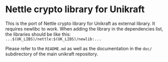 Nettle crypto library for Unikraft
=============================

This is the port of Nettle crypto library for Unikraft as external library. It requires newlibc to work.
When adding the library in the dependencies list, the libraries should be like this:
`...$(UK_LIBS)/nettle:$(UK_LIBS)/newlib:...`

Please refer to the `README.md` as well as the documentation in the `doc/` subdirectory of the main unikraft repository.
